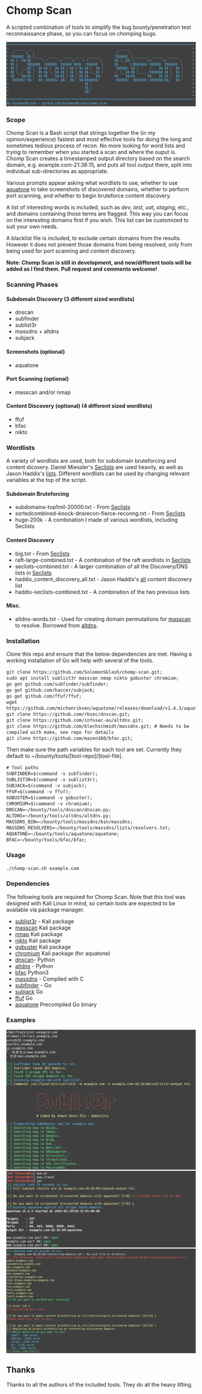 # Chomp Scan

A scripted combination of tools to simplify the bug bounty/penetration test reconnaissance phase, so you can focus on chomping bugs.

![](screenshots/screenshot10.png)

### Scope
Chomp Scan is a Bash script that strings together the (in my opinion/experience) fastest and most effective tools for doing the long and sometimes tedious process of recon. No more looking for word lists and trying to remember when you started a scan and where the ouput is. Chomp Scan creates a timestamped output directory based on the search domain, e.g. example.com-21:38:15, and puts all tool output there, split into individual sub-directories as appropriate.

Various prompts appear asking what wordlists to use, whether to use [aquatone](https://github.com/michenriksen/aquatone) to take screenshots of discovered domains, whether to perform port scanning, and whether to begin bruteforce content discovery.

A list of interesting words is included, such as *dev, test, uat, staging,* etc., and domains containing those terms are flagged. This way you can focus on the interesting domains first if you wish. This list can be customized to suit your own needs.

A blacklist file is included, to exclude certain domains from the results. However it does not prevent those domains from being resolved, only from being used for port scanning and content discovery.

**Note: Chomp Scan is still in development, and new/different tools will be added as I find them. Pull request and comments welcome!**

### Scanning Phases

#### Subdomain Discovery (3 different sized wordlists)
* dnscan
* subfinder
* sublist3r
* massdns + altdns
* subjack

#### Screenshots (optional)
* aquatone

#### Port Scanning (optional)
* masscan and/or nmap

#### Content Discovery (optional) (4 different sized wordlists)
* ffuf
* bfac
* nikto


### Wordlists

A variety of wordlists are used, both for subdomain bruteforcing and content dicovery. Daniel Miessler's [Seclists](https://github.com/danielmiessler/SecLists) are used heavily, as well as Jason Haddix's [lists](https://gist.github.com/jhaddix). Different wordlists can be used by changing relevant variables at the top of the script.

#### Subdomain Bruteforcing
* subdomains-top1mil-20000.txt - From [Seclists](https://github.com/danielmiessler/SecLists)
* sortedcombined-knock-dnsrecon-fierce-reconng.txt - From [Seclists](https://github.com/danielmiessler/SecLists) 
* huge-200k - A combination I made of various wordlists, including Seclists

#### Content Discovery
* big.txt - From [Seclists](https://github.com/danielmiessler/SecLists)
* raft-large-combined.txt - A combination of the raft wordlists in [Seclists](https://github.com/danielmiessler/SecLists)
* seclists-combined.txt - A larger combination of all the Discovery/DNS lists in [Seclists](https://github.com/danielmiessler/SecLists)
* haddix_content_discovery_all.txt - Jason Haddix's [all](https://gist.github.com/jhaddix/b80ea67d85c13206125806f0828f4d10/) content discovery list
* haddix-seclists-combined.txt - A combination of the two previous lists

#### Misc.
* altdns-words.txt - Used for creating domain permutations for [masscan](https://github.com/robertdavidgraham/masscan) to resolve. Borrowed from [altdns](https://github.com/infosec-au/altdns/blob/master/words.txt).

### Installation
Clone this repo and ensure that the below dependencies are met. Having a working installation of Go will help with several of the tools.

```
git clone https://github.com/SolomonSklash/chomp-scan.git;
sudo apt install sublist3r masscan nmap nikto gobuster chromium;
go get github.com/subfinder/subfinder;
go get github.com/haccer/subjack;
go get github.com/ffuf/ffuf;
wget https://github.com/michenriksen/aquatone/releases/download/v1.4.3/aquatone_linux_amd64_1.4.3.zip;
git clone https://github.com/rbsec/dnscan.git;
git clone https://github.com/infosec-au/altdns.git; 
git clone https://github.com/blechschmidt/massdns.git; # Needs to be compiled with make, see repo for details
git clone https://github.com/mazen160/bfac.git;
```

Then make sure the path variables for each tool are set. Currently they default to ~/bounty/tools/[tool-repo]/[tool-file].
```
# Tool paths
SUBFINDER=$(command -v subfinder);
SUBLIST3R=$(command -v sublist3r);
SUBJACK=$(command -v subjack);
FFUF=$(command -v ffuf);
GOBUSTER=$(command -v gobuster);
CHROMIUM=$(command -v chromium);
DNSCAN=~/bounty/tools/dnscan/dnscan.py;
ALTDNS=~/bounty/tools/altdns/altdns.py;
MASSDNS_BIN=~/bounty/tools/massdns/bin/massdns;
MASSDNS_RESOLVERS=~/bounty/tools/massdns/lists/resolvers.txt;
AQUATONE=~/bounty/tools/aquatone/aquatone;
BFAC=~/bounty/tools/bfac/bfac;
```

### Usage
`./chomp-scan.sh example.com`

### Dependencies

The following tools are required for Chomp Scan. Note that this tool was designed with Kali Linux in mind, so certain tools are expected to be available via package manager.

* [sublist3r](https://github.com/aboul3la/Sublist3r) - Kali package
* [masscan](https://github.com/robertdavidgraham/masscan) Kali package
* [nmap](https://www.nmap.org) Kali package
* [nikto](https://cirt.net/nikto2) Kali package
* [gobuster](https://github.com/OJ/gobuster) Kali package
* [chromium](https://www.chromium.org/) Kali package (for aquatone)
* [dnscan](https://github.com/rbsec/dnscan)- Python
* [altdns](https://github.com/infosec-au/altdns) - Python
* [bfac](https://github.com/mazen160/bfac) Python3
* [massdns](https://github.com/blechschmidt/massdns) - Compiled with C
* [subfinder](https://github.com/subfinder/subfinder) - Go
* [subjack](https://github.com/haccer/subjack) Go
* [ffuf](https://github.com/ffuf/ffuf) Go
* [aquatone](https://github.com/michenriksen/aquatone) Precompiled Go binary

### Examples
![](screenshots/screenshot05.png)
![](screenshots/screenshot07.png)
![](screenshots/screenshot09.png)

## Thanks
Thanks to all the authors of the included tools. They do all the heavy lifting.
